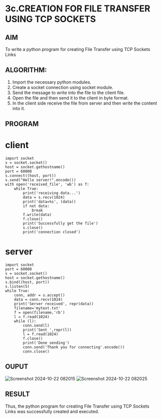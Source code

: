 # 3c.CREATION FOR FILE TRANSFER USING TCP SOCKETS
## AIM
To write a python program for creating File Transfer using TCP Sockets Links
## ALGORITHM:
1. Import the necessary python modules.
2. Create a socket connection using socket module.
3. Send the message to write into the file to the client file.
4. Open the file and then send it to the client in byte format.
5. In the client side receive the file from server and then write the content into it.
## PROGRAM
# client 
```
import socket
s = socket.socket()
host = socket.gethostname()
port = 60000
s.connect((host, port))
s.send("Hello server!".encode())
with open('received_file', 'wb') as f:
    while True:
        print('receiving data...')
        data = s.recv(1024)
        print('data=%s', (data))
        if not data:
            break
        f.write(data)
        f.close()
        print('Successfully get the file')
        s.close()
        print('connection closed')
```
# server
```
import socket
port = 60000
s = socket.socket()
host = socket.gethostname()
s.bind((host, port))
s.listen(5)
while True:
    conn, addr = s.accept()
    data = conn.recv(1024)
    print('Server received', repr(data))
    filename='mytext.txt'
    f = open(filename,'rb')
    l = f.read(1024)
    while (l):
        conn.send(l)
        print('Sent ',repr(l))
        l = f.read(1024)
        f.close()
        print('Done sending')
        conn.send('Thank you for connecting'.encode())
        conn.close()
```
## OUPUT
![Screenshot 2024-10-22 082015](https://github.com/user-attachments/assets/620be66d-33e7-4a44-8bee-54538f89d7c6)
![Screenshot 2024-10-22 082025](https://github.com/user-attachments/assets/74758d53-7446-4eb9-87ef-ce4d38f02fb9)


## RESULT
Thus, the python program for creating File Transfer using TCP Sockets Links was 
successfully created and executed.
